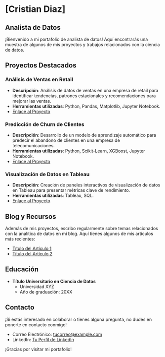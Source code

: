 # [Cristian Diaz]
## Analista de Datos


¡Bienvenido a mi portafolio de analista de datos! Aquí encontrarás una muestra de algunos de mis proyectos y trabajos relacionados con la ciencia de datos.


## Proyectos Destacados

### Análisis de Ventas en Retail
- **Descripción**: Análisis de datos de ventas en una empresa de retail para identificar tendencias, patrones estacionales y recomendaciones para mejorar las ventas.
- **Herramientas utilizadas**: Python, Pandas, Matplotlib, Jupyter Notebook.
- [Enlace al Proyecto](#)

### Predicción de Churn de Clientes
- **Descripción**: Desarrollo de un modelo de aprendizaje automático para predecir el abandono de clientes en una empresa de telecomunicaciones.
- **Herramientas utilizadas**: Python, Scikit-Learn, XGBoost, Jupyter Notebook.
- [Enlace al Proyecto](#)

### Visualización de Datos en Tableau
- **Descripción**: Creación de paneles interactivos de visualización de datos en Tableau para presentar métricas clave de rendimiento.
- **Herramientas utilizadas**: Tableau, SQL.
- [Enlace al Proyecto](#)

## Blog y Recursos
Además de mis proyectos, escribo regularmente sobre temas relacionados con la analítica de datos en mi blog. Aquí tienes algunos de mis artículos más recientes:

- [Título del Artículo 1](#)
- [Título del Artículo 2](#)

## Educación
- **Título Universitario en Ciencia de Datos**
  - Universidad XYZ
  - Año de graduación: 20XX

## Contacto
¡Si estás interesado en colaborar o tienes alguna pregunta, no dudes en ponerte en contacto conmigo!
- Correo Electrónico: [tucorreo@example.com](mailto:tucorreo@example.com)
- LinkedIn: [Tu Perfil de LinkedIn](https://www.linkedin.com/in/tuperfil/)

¡Gracias por visitar mi portafolio!

